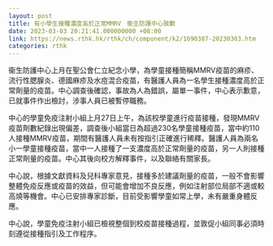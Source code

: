 ```yaml
---
layout: post
title: 有小學生接種濃度高於正常MMRV　衞生防護中心致歉
date: 2023-03-03 20:21:41.000000000 +08:00
link: https://news.rthk.hk/rthk/ch/component/k2/1690387-20230303.htm
categories: rthk
---
```


衞生防護中心上月在聖公會仁立紀念小學，為學童接種簡稱MMRV疫苗的麻疹、流行性腮腺炎、德國麻疹及水痘混合疫苗，有醫護人員為一名學生接種濃度高於正常劑量的疫苗。中心調查後確認，事故為人為錯誤，屬單一事件，中心表示歉意，已就事件作出檢討，涉事人員已被暫停職務。

中心的學童免疫注射小組上月27日上午，為該校學童進行疫苗接種，發現MMRV疫苗劑數紀錄出現偏差，調查後小組當日為超過230名學童接種疫苗，當中約110人接種MMRV疫苗，期間有醫護人員未有按指引正確進行稀釋。醫護人員為兩名小一學童接種疫苗，當中一人接種了一支濃度高於正常劑量的疫苗，另一人則接種正常劑量的疫苗。中心其後向校方解釋事件，以及聯絡有關家長。

中心說，根據文獻資料及兒科專家意見，接種多於建議劑量的疫苗，一般不會影響整體免疫反應或疫苗的效益，但可能會增加不良反應，例如注射部位局部不適或較高燒等機會。中心已安排專家診斷，目前受影響學童如常上學，未有嚴重身體反應。

中心說，學童免疫注射小組已檢視整個到校疫苗接種過程，並敦促小組同事必須時刻遵從接種指引及工作程序。
